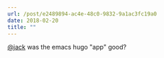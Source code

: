 ```yaml
---
url: /post/e2489894-ac4e-48c0-9832-9a1ac3fc19a0
date: 2018-02-20
title: ""
---
```


[@jack][1] was the emacs hugo "app" good?



 [1]: https://micro.blog/jack